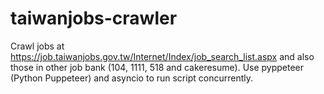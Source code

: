 # taiwanjobs-crawler
Crawl jobs at https://job.taiwanjobs.gov.tw/Internet/Index/job_search_list.aspx and also those in other job bank (104, 1111, 518 and cakeresume).
Use pyppeteer (Python Puppeteer) and asyncio to run script concurrently.
